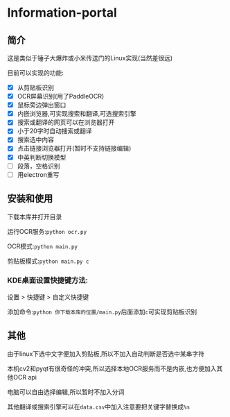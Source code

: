 # Information-portal

## 简介

这是类似于锤子大爆炸或小米传送门的Linux实现(当然差很远)

目前可以实现的功能:

- [x]  从剪贴板识别
- [x]  OCR屏幕识别(用了PaddleOCR)
- [x]  鼠标旁边弹出窗口
- [x]  内嵌浏览器,可实现搜索和翻译,可选搜索引擎
- [x]  搜索或翻译的网页可以在浏览器打开
- [x]  小于20字时自动搜索或翻译
- [x]  搜索选中内容
- [x]  点击链接浏览器打开(暂时不支持链接编辑)
- [x]  中英判断切换模型
- [ ]  段落，空格识别
- [ ]  用electron重写

## 安装和使用

下载本库并打开目录

运行OCR服务:`python ocr.py`

OCR模式:`python main.py`

剪贴板模式:`python main.py c`

### KDE桌面设置快捷键方法:

设置 > 快捷键 > 自定义快捷键

添加命令:`python 你下载本库的位置/main.py`后面添加`c`可实现剪贴板识别

## 其他

由于linux下选中文字便加入剪贴板,所以不加入自动判断是否选中某串字符

本机cv2和pyqt有很奇怪的冲突,所以选择本地OCR服务而不是内嵌,也方便加入其他OCR api

电脑可以自由选择编辑,所以暂时不加入分词

其他翻译或搜索引擎可以在`data.csv`中加入注意要把关键字替换成`%s`
